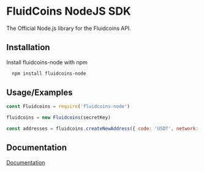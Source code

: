 
# FluidCoins NodeJS SDK

The Official Node.js library for the Fluidcoins API.

## Installation

Install fluidcoins-node with npm

```bash
  npm install fluidcoins-node
```
    
## Usage/Examples

```javascript
const Fluidcoins = require('fluidcoins-node')

fluidcoins = new Fluidcoins(secretKey)

const addresses = fluidcoins.createNewAddress({ code: 'USDT', network: 'POLYGON' })

```

## Documentation

[Documentation](https://developers.fluidcoins.com)


